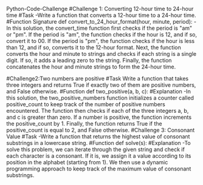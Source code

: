 Python-Code-Challenge
#Challenge 1: Converting 12-hour time to 24-hour time
#Task
-Write a function that converts a 12-hour time to a 24-hour time.
#Function Signature
def convert_to_24_hour_format(hour, minute, period):
-In this solution, the convert_time function first checks if the period is "am" or "pm". If the period is "am", the function checks if the hour is 12, and if so, convert it to 00. If the period is "pm", the function checks if the hour is less than 12, and if so, converts it to the 12-hour format.
Next, the function converts the hour and minute to strings and checks if each string is a single digit. If so, it adds a leading zero to the string.
Finally, the function concatenates the hour and minute strings to form the 24-hour time.

#Challenge2:Two numbers are positive
#Task
Write a function that takes three integers and returns True if exactly two of them are positive numbers, and False otherwise.
#Function
def two_positive(a, b, c):
#Explanation
-In this solution, the two_positive_numbers function initializes a counter called positive_count to keep track of the number of positive numbers encountered. The function then checks if each of the three integers a, b, and c is greater than zero. If a number is positive, the function increments the positive_count by 1. Finally, the function returns True if the positive_count is equal to 2, and False otherwise.
#Challenge 3: Consonant Value
#Task
-Write a function that returns the highest value of consonant substrings in a lowercase string.
#Function
def solve(s):
 #Explanation
-To solve this problem, we can iterate through the given string and check if each character is a consonant. If it is, we assign it a value according to its position in the alphabet (starting from 1). We then use a dynamic programming approach to keep track of the maximum value of consonant substrings.







